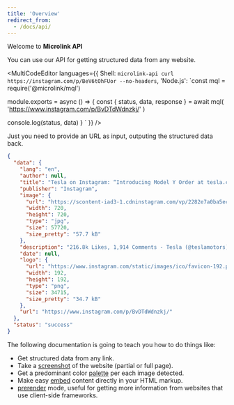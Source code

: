 ```yaml
---
title: 'Overview'
redirect_from:
  - /docs/api/
--- 
```


Welcome to **Microlink API**

You can use our API for getting structured data from any website.

<MultiCodeEditor languages={{
  Shell: `microlink-api curl https://instagram.com/p/BeV6tOhFUor --no-headers`,
  'Node.js': `const mql = require('@microlink/mql')
 
module.exports = async () => {
 const { status, data, response } = await mql(
   'https://www.instagram.com/p/BvDTdWdnzkj/'
  )
 
 console.log(status, data)
}
  `
  }} 
/>

Just you need to provide an URL as input, outputing the structured data back.

```json
{
  "data": {
    "lang": "en",
    "author": null,
    "title": "Tesla on Instagram: “Introducing Model Y Order at tesla.com/y”",
    "publisher": "Instagram",
    "image": {
      "url": "https://scontent-iad3-1.cdninstagram.com/vp/2282e7a0ba5ecd54364f5289104e5105/5CB67DF2/t51.2885-15/e15/52643291_128871201513344_8032404419029138690_n.jpg?_nc_ht=scontent-iad3-1.cdninstagram.com",
      "width": 720,
      "height": 720,
      "type": "jpg",
      "size": 57720,
      "size_pretty": "57.7 kB"
    },
    "description": "216.8k Likes, 1,914 Comments - Tesla (@teslamotors) on Instagram: “Introducing Model Y Order at tesla.com/y”",
    "date": null,
    "logo": {
      "url": "https://www.instagram.com/static/images/ico/favicon-192.png/68d99ba29cc8.png",
      "width": 192,
      "height": 192,
      "type": "png",
      "size": 34715,
      "size_pretty": "34.7 kB"
    },
    "url": "https://www.instagram.com/p/BvDTdWdnzkj/"
  },
  "status": "success"
}
```

The following documentation is going to teach you how to do things like:

- Get structured data from any link.
- Take a [screenshot](#screenshot) of the website (partial or full page).
- Get a predominant color [palette](#palette) per each image detected.
- Make easy [embed](#embed) content directly in your HTML markup.
- [prerender](#prerender) mode, useful for getting more information from websites that use client-side frameworks.
